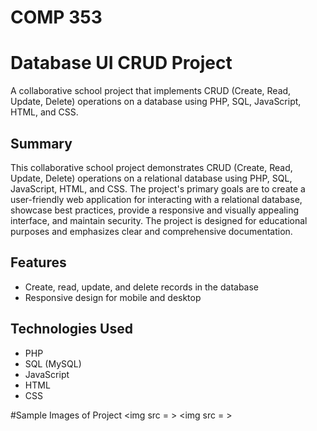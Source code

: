# COMP 353
# Database UI CRUD Project

A collaborative school project that implements CRUD (Create, Read, Update, Delete) operations on a database using PHP, SQL, JavaScript, HTML, and CSS.

## Summary
This collaborative school project demonstrates CRUD (Create, Read, Update, Delete) operations on a relational database using PHP, SQL, JavaScript, HTML, and CSS. The project's primary goals are to create a user-friendly web application for interacting with a relational database, showcase best practices, provide a responsive and visually appealing interface, and maintain security. The project is designed for educational purposes and emphasizes clear and comprehensive documentation.

## Features
- Create, read, update, and delete records in the database
- Responsive design for mobile and desktop

## Technologies Used

- PHP
- SQL (MySQL)
- JavaScript
- HTML
- CSS

#Sample Images of Project
<img src = >
<img src = >


